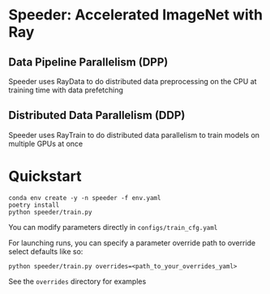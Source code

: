 # Speeder: Accelerated ImageNet with Ray

## Data Pipeline Parallelism (DPP)
Speeder uses RayData to do distributed data preprocessing on the CPU at training time with data prefetching

## Distributed Data Parallelism (DDP)
Speeder uses RayTrain to do distributed data parallelism to train models on multiple GPUs at once

# Quickstart

```
conda env create -y -n speeder -f env.yaml
poetry install
python speeder/train.py
```

You can modify parameters directly in `configs/train_cfg.yaml`

For launching runs, you can specify a parameter override path to override select defaults like so:
```
python speeder/train.py overrides=<path_to_your_overrides_yaml>
```
See the `overrides` directory for examples